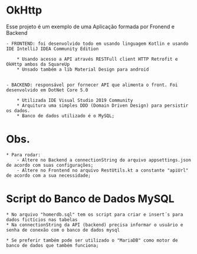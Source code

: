 OkHttp
======

Esse projeto é um exemplo de uma Aplicação formada por Fronend e Backend
	
	
	- FRONTEND: foi desenvolvido todo em usando linguagem Kotlin e usando IDE IntelliJ IDEA Community Edition

		* Usando acesso a API através RESTFull client HTTP Retrofit e OkHttp ambos da SquareUp
		* Unsado também a lib Material Design para android
		
		
	- BACKEND: responsável por fornecer API que alimenta o front. Foi desenvolvido em DotNet Core 5.0
	
		* Utilizada IDE Visual Studio 2019 Community
		* Arquitura uma simples DDD (Domain Driven Design) para persistir os dados. 
		* Banco de dados utilizado é o MySQL;
	
Obs.
===
	* Para rodar:
		- Altere no Backend a connectionString do arquivo appsettings.json de acordo com suas configurações;
		- Altere no Frontend no arquivo RestUtils.kt a constante "apiUrl" de acordo com a sua necessidade;
	
Script do Banco de Dados MySQL
==============================

	* No arquivo "homerdb.sql" tem os script para criar e insert´s para dados fictícios nas tabelas
	* Na connectionString da API (backend) precisa informar o usuário e senha de conexão com o banco de dados mysql
	
	* Se preferir também pode ser utilizado o "MariaDB" como motor de banco de dados que também funciona;




